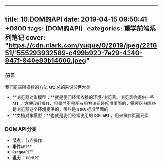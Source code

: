 
---
title: 10.DOM的API
date: 2019-04-15 09:50:41 +0800
tags: [DOM的API]  
categories: 重学前端系列笔记
cover: "https://cdn.nlark.com/yuque/0/2019/jpeg/221851/1555293932589-c499b920-7e29-4340-847f-940e83b14666.jpeg"
---

<a name="df368884"></a>
### 前言
我们前端所操控的方法 **`API`** 总的来说分两大类
* **浏览器对象模型：**就是我们经常依赖的环境-浏览器。浏览器会提供一些  **`API`** ，方便我们操作，但是并不是所有的方法都是标准里面的，需要区分哪些是浏览器这个环境提供的，哪些是 **`ECMA`** 标准里面的
* **文档对象模型：**也就是我们经常使用的 **`DOM API`** ，用来操作页面元素

<a name="872043b1"></a>
### DOM API分类
* **节点**：节点操作
* **事件**`API`** 
* **`Range`**`API`** 
* **遍历 ：**`DOM`**`API`** 

